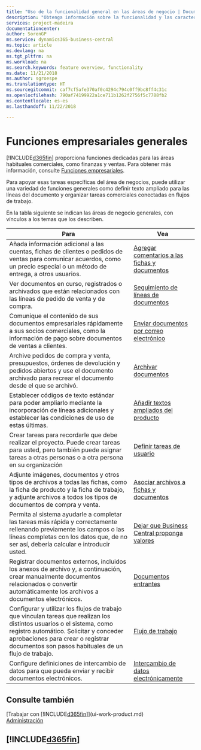 ```yaml
---
title: "Uso de la funcionalidad general en las áreas de negocio | Documentos de Microsoft"
description: "Obtenga información sobre la funcionalidad y las características que se usan en varias áreas de negocio en Business Central."
services: project-madeira
documentationcenter: 
author: SorenGP
ms.service: dynamics365-business-central
ms.topic: article
ms.devlang: na
ms.tgt_pltfrm: na
ms.workload: na
ms.search.keywords: feature overview, functionality
ms.date: 11/21/2018
ms.author: sgroespe
ms.translationtype: HT
ms.sourcegitcommit: caf7cf5afe370af0c4294c794c0ff9bc8ff4c31c
ms.openlocfilehash: 790af74199922a1ce711b1262f2756f5c7788fb2
ms.contentlocale: es-es
ms.lasthandoff: 11/22/2018

---
```

# <a name="general-business-functionality"></a>Funciones empresariales generales
[!INCLUDE[d365fin](includes/d365fin_md.md)] proporciona funciones dedicadas para las áreas habituales comerciales, como finanzas y ventas. Para obtener más información, consulte [Funciones empresariales](across-business-functionality.md).

Para apoyar esas tareas específicas del área de negocios, puede utilizar una variedad de funciones generales como definir texto ampliado para las líneas del documento y organizar tareas comerciales conectadas en flujos de trabajo.

En la tabla siguiente se indican las áreas de negocio generales, con vínculos a los temas que los describen.

| Para | Vea |
| --- | --- |
|Añada información adicional a las cuentas, fichas de clientes o pedidos de ventas para comunicar acuerdos, como un precio especial o un método de entrega, a otros usuarios.|[Agregar comentarios a las fichas y documentos](across-how-use-comments.md)|
|Ver documentos en curso, registrados o archivados que están relacionados con las líneas de pedido de venta y de compra.|[Seguimiento de líneas de documentos](across-how-to-track-document-lines.md)|
| Comunique el contenido de sus documentos empresariales rápidamente a sus socios comerciales, como la información de pago sobre documentos de ventas a clientes. |[Enviar documentos por correo electrónico](ui-how-send-documents-email.md) |
|Archive pedidos de compra y venta, presupuestos, órdenes de devolución y pedidos abiertos y use el documento archivado para recrear el documento desde el que se archivó.|[Archivar documentos](across-how-to-archive-documents.md)|
| Establecer códigos de texto estándar para poder ampliarlo mediante la incorporación de líneas adicionales y establecer las condiciones de uso de estas últimas. |[Añadir textos ampliados del producto](ui-how-define-ext-text.md) |
|Crear tareas para recordarle que debe realizar el proyecto. Puede crear tareas para usted, pero también puede asignar tareas a otras personas o a otra persona en su organización|[Definir tareas de usuario](across-user-tasks.md)|
|Adjunte imágenes, documentos y otros tipos de archivos a todas las fichas, como la ficha de producto y la ficha de trabajo, y adjunte archivos a todos los tipos de documentos de compra y venta.|[Asociar archivos a fichas y documentos](across-attach-document-master-data.md)|
|Permita al sistema ayudarle a completar las tareas más rápida y correctamente rellenando previamente los campos o las líneas completas con los datos que, de no ser así, debería calcular e introducir usted.|[Dejar que Business Central proponga valores](ui-let-system-suggest-values.md)|
|Registrar documentos externos, incluidos los anexos de archivo y, a continuación, crear manualmente documentos relacionados o convertir automáticamente los archivos a documentos electrónicos.|[Documentos entrantes](across-income-documents.md)|
|Configurar y utilizar los flujos de trabajo que vinculan tareas que realizan los distintos usuarios o el sistema, como registro automático. Solicitar y conceder aprobaciones para crear o registrar documentos son pasos habituales de un flujo de trabajo.|[Flujo de trabajo](across-workflow.md)|
| Configure definiciones de intercambio de datos para que pueda enviar y recibir documentos electrónicos. |[Intercambio de datos electrónicamente](across-data-exchange.md) |

## <a name="see-also"></a>Consulte también
[Trabajar con [!INCLUDE[d365fin](includes/d365fin_md.md)]](ui-work-product.md)  
[Administración](admin-setup-and-administration.md)

## [!INCLUDE[d365fin](includes/free_trial_md.md)]  

